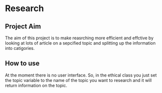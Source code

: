 # Research

## Project Aim
The aim of this project is to make reasrching more efficient and effctive by looking at lots of article on a sepcified topic and splitting up the information into catigories.

## How to use
At the moment there is no user interface. So, in the ethical class you just set the topic variable to the name of the topic you want to research and it will return information on the topic.
